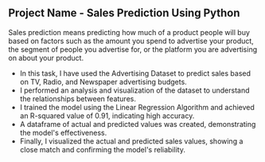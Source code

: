 ## **Project Name** - Sales Prediction Using Python

Sales prediction means predicting how much of a product people will buy based on factors
such as the amount you spend to advertise your product, the segment of people you
advertise for, or the platform you are advertising on about your product.

* In this task, I have used the Advertising Dataset to predict sales based on TV, Radio, and Newspaper advertising budgets.
* I performed an analysis and visualization of the dataset to understand the relationships between features.
* I trained the model using the Linear Regression Algorithm and achieved an R-squared value of 0.91, indicating high accuracy.
* A dataframe of actual and predicted values was created, demonstrating the model's effectiveness.
* Finally, I visualized the actual and predicted sales values, showing a close match and confirming the model's reliability.
